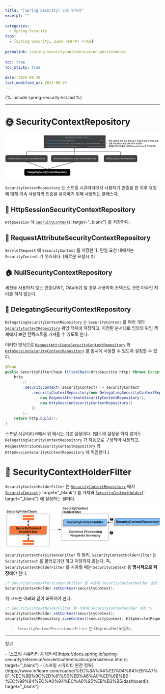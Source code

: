 ```yaml
---
title: "[Spring Security] 인증 영속성"
excerpt: ""

categories:
  - Spring Security
tags:
  - [Spring Security, 스프링 시큐리티 시리즈]

permalink: /spring-security/authentication-persistence/

toc: true
toc_sticky: true

date: 2024-08-20
last_modified_at: 2024-08-29
---
```


{% include spring-security-list.md %}

---

# 🌞 SecurityContextRepository
![SecurityContextRepository](/assets/images/posts_img/spring-security/authentication-persistence/securitycotextrepository.png)

`SecurityContextRepository` 는 스프링 시큐리티에서 사용자가 인증을 한 이후 요청에 대해 계속 사용자의 인증을 유지하기 위해 사용되는 클래스다. 

## 🚝 HttpSessionSecurityContextRepository
`HttpSession` 에 [`SecruityContext`](https://ijnooyah.github.io/spring-security/authentication-architecture/#-securitycontext){: target="_blank"} 를 저장한다.

## 💌 RequestAttributeSecurityContextRepository
`ServletRequest` 에 `SecurityContext` 를 저장한다. 단일 요청 내에서는 `SecurityContext` 가 유효하다. (새로운 요청시 X)

## 🏠 NullSecurityContextRepository
세션을 사용하지 않는 인증(JWT, OAuth2) 일 경우 사용하며 컨텍스트 관련 아무런 처리를 하지 않는다.

## 🐠 DelegatingSecurityContextRepository
`DelegatingSecurityContextRepository` 는 `SecurityContext` 를 여러 개의 [`SecurityContextRepository`](#-securitycontextrepository) 위임 객체에 저장하고, 지정된 순서대로 임의의 위임 객체에서 보안 컨텍스트를 가져올 수 있도록 한다.

이러한 방식으로 [`RequestAttributeSecurityContextRepository`](#-requestattributesecuritycontextrepository) 와 [`HttpSessionSecurityContextRepository`](#-httpsessionsecuritycontextrepository) 를 동시에 사용할 수 있도록 설정할 수 있다.
```java
@Bean
public SecurityFilterChain filterChain(HttpSecurity http) throws Exception {
	http
		// ...
		.securityContext((securityContext) -> securityContext
			.securityContextRepository(new DelegatingSecurityContextRepository(
				new RequestAttributeSecurityContextRepository(),
				new HttpSessionSecurityContextRepository()
			))
		);
	return http.build();
}
```
스프링 시큐리티 6에서 위 예시는 기본 설정이다. (별도의 설정을 하지 않아도 `DelegatingSecurityContextRepository` 가 자동으로 구성되어 사용되고, `RequestAttributeSecurityContextRepository` 와 `HttpSessionSecurityContextRepository` 에 위임한다.)


# 👜 SecurityContextHolderFilter
`SecurityContextHolderFilter` 는 [`SecurityContextRepository`](#-securitycontextrepository) 에서 [`SecurityContext`](https://ijnooyah.github.io/spring-security/authentication-architecture/#-securitycontext){: target="_blank"} 를 가져와 [`SecurityContextHolder`](https://ijnooyah.github.io/spring-security/authentication-architecture/#-securitycontextholder){: target="_blank"} 에 설정하는 필터다. 

![SecurityContextHolderFilter](/assets/images/posts_img/spring-security/authentication-persistence/securitycontextholderfilter.png)

`SecurityContextPersistenceFilter` 와 달리, `SecurityContextHolderFilter` 는 `SecurityContext` 를 불러오기만 하고 저장하지 않는다. 즉, `SecurityContextHolderFilter` 를 사용할 때는 `SecurityContext` 를 **명시적으로 저장**해야 한다.

```java
/* SecurityContextPersistenceFilter 를 사용해 SecurityContextHolder 설정 */
SecurityContextHolder.setContext(securityContext);
```
위 코드는 아래와 같이 바뀌어야 한다.

```java
/* SecurityContextHolderFilter 를 사용해 SecurityContextHolder 설정 */
SecurityContextHolder.setContext(securityContext);
securityContextRepository.saveContext(securityContext, httpServletRequest, httpServletResponse); // 명시적으로 SecurityContext 저장
```

<blockquote class="info"><code>SecurityContextPersistenceFilter</code> 는 Deprecated 되었다. </blockquote>

---

<p class="ref">참고</p>
- [스프링 시큐리티 공식문서](https://docs.spring.io/spring-security/reference/servlet/authentication/persistence.html){: target="_blank"}
- [스프링 시큐리티 완전 정복](https://www.inflearn.com/course/%EC%8A%A4%ED%94%84%EB%A7%81-%EC%8B%9C%ED%81%90%EB%A6%AC%ED%8B%B0-%EC%99%84%EC%A0%84%EC%A0%95%EB%B3%B5/dashboard){: target="_blank"}

